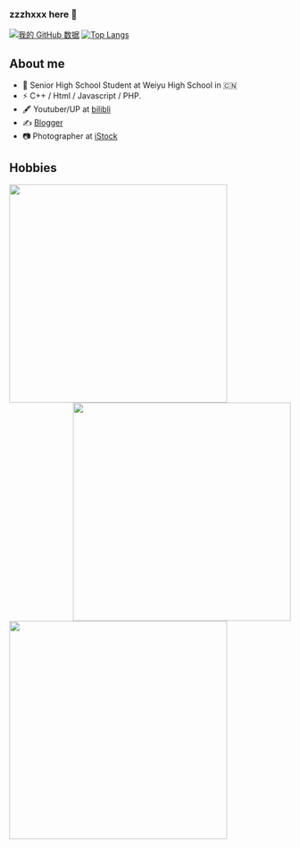 ### zzzhxxx  here 👋
[![我的 GitHub 数据](https://github-readme-stats.vercel.app/api?username=zzzhxxx)]()
[![Top Langs](https://github-readme-stats.vercel.app/api/top-langs/?username=zzzhxxx&layout=compact)](https://github.com/zzzhxxx)

## About me

- 🍻 Senior High School Student at Weiyu High School in 🇨🇳 
- ⚡ C++ / Html / Javascript / PHP.
- 🖋 Youtuber/UP at [bilibli](https://space.bilibili.com/40127239)
- ✍️ [Blogger](https://zzzhxxx.top)
- 📷 Photographer at [iStock](https://www.istockphoto.com/portfolio/zzzhxxx)

## Hobbies

[<img align="left" width="390" src="https://ghproxy.com/https://raw.githubusercontent.com/zzzhxxx/bangumi-action/main/bgm/card.svg">](https://bgm.tv/user/zzzhxxx)
[<img align="right" width="390" src="https://ghproxy.com/https://raw.githubusercontent.com/zzzhxxx/zzzhxxx/main/metrics.plugin.anilist.svg">](#)

[<img align="left" width="390" src="https://ghproxy.com/https://raw.githubusercontent.com/zzzhxxx/zzzhxxx/main/metrics.plugin.steam.full.svg">](#)


